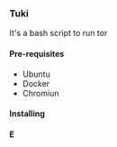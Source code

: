 ### Tuki
It's a bash script to run tor

#### Pre-requisites

   * Ubuntu
   * Docker
   * Chromiun


#### Installing



#### E